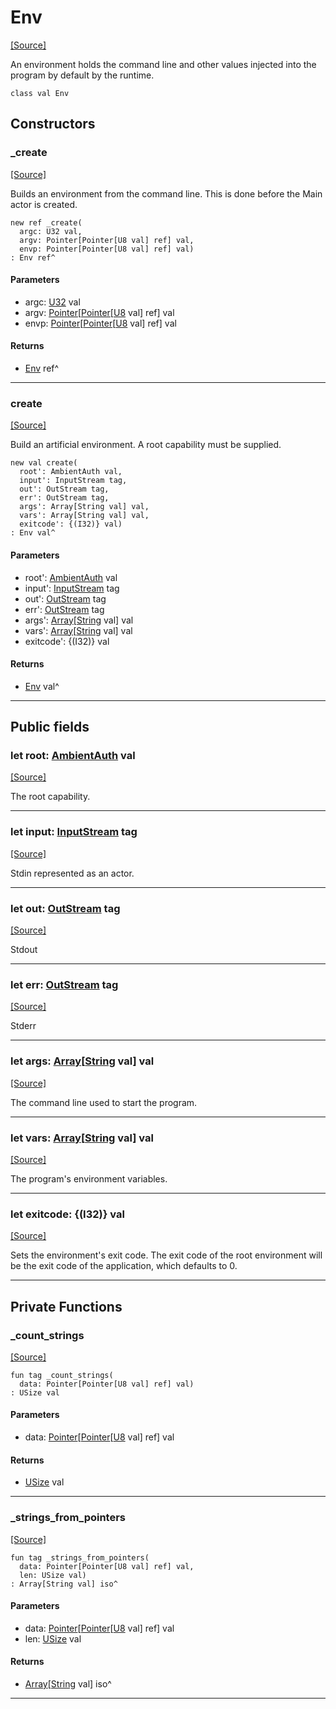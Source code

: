 # Env
<span class="source-link">[[Source]](src/builtin/env.md#L-0-4)</span>

An environment holds the command line and other values injected into the
program by default by the runtime.


```pony
class val Env
```

## Constructors

### _create
<span class="source-link">[[Source]](src/builtin/env.md#L-0-37)</span>


Builds an environment from the command line. This is done before the Main
actor is created.


```pony
new ref _create(
  argc: U32 val,
  argv: Pointer[Pointer[U8 val] ref] val,
  envp: Pointer[Pointer[U8 val] ref] val)
: Env ref^
```
#### Parameters

*   argc: [U32](builtin-U32.md) val
*   argv: [Pointer](builtin-Pointer.md)\[[Pointer](builtin-Pointer.md)\[[U8](builtin-U8.md) val\] ref\] val
*   envp: [Pointer](builtin-Pointer.md)\[[Pointer](builtin-Pointer.md)\[[U8](builtin-U8.md) val\] ref\] val

#### Returns

* [Env](builtin-Env.md) ref^

---

### create
<span class="source-link">[[Source]](src/builtin/env.md#L-0-58)</span>


Build an artificial environment. A root capability must be supplied.


```pony
new val create(
  root': AmbientAuth val,
  input': InputStream tag,
  out': OutStream tag,
  err': OutStream tag,
  args': Array[String val] val,
  vars': Array[String val] val,
  exitcode': {(I32)} val)
: Env val^
```
#### Parameters

*   root': [AmbientAuth](builtin-AmbientAuth.md) val
*   input': [InputStream](builtin-InputStream.md) tag
*   out': [OutStream](builtin-OutStream.md) tag
*   err': [OutStream](builtin-OutStream.md) tag
*   args': [Array](builtin-Array.md)\[[String](builtin-String.md) val\] val
*   vars': [Array](builtin-Array.md)\[[String](builtin-String.md) val\] val
*   exitcode': {(I32)} val

#### Returns

* [Env](builtin-Env.md) val^

---

## Public fields

### let root: [AmbientAuth](builtin-AmbientAuth.md) val
<span class="source-link">[[Source]](src/builtin/env.md#L-0-9)</span>

The root capability.




---

### let input: [InputStream](builtin-InputStream.md) tag
<span class="source-link">[[Source]](src/builtin/env.md#L-0-14)</span>

Stdin represented as an actor.




---

### let out: [OutStream](builtin-OutStream.md) tag
<span class="source-link">[[Source]](src/builtin/env.md#L-0-19)</span>

Stdout



---

### let err: [OutStream](builtin-OutStream.md) tag
<span class="source-link">[[Source]](src/builtin/env.md#L-0-22)</span>

Stderr



---

### let args: [Array](builtin-Array.md)\[[String](builtin-String.md) val\] val
<span class="source-link">[[Source]](src/builtin/env.md#L-0-25)</span>

The command line used to start the program.



---

### let vars: [Array](builtin-Array.md)\[[String](builtin-String.md) val\] val
<span class="source-link">[[Source]](src/builtin/env.md#L-0-28)</span>

The program's environment variables.



---

### let exitcode: {(I32)} val
<span class="source-link">[[Source]](src/builtin/env.md#L-0-31)</span>

Sets the environment's exit code. The exit code of the root environment will
be the exit code of the application, which defaults to 0.




---

## Private Functions

### _count_strings
<span class="source-link">[[Source]](src/builtin/env.md#L-0-76)</span>


```pony
fun tag _count_strings(
  data: Pointer[Pointer[U8 val] ref] val)
: USize val
```
#### Parameters

*   data: [Pointer](builtin-Pointer.md)\[[Pointer](builtin-Pointer.md)\[[U8](builtin-U8.md) val\] ref\] val

#### Returns

* [USize](builtin-USize.md) val

---

### _strings_from_pointers
<span class="source-link">[[Source]](src/builtin/env.md#L-0-91)</span>


```pony
fun tag _strings_from_pointers(
  data: Pointer[Pointer[U8 val] ref] val,
  len: USize val)
: Array[String val] iso^
```
#### Parameters

*   data: [Pointer](builtin-Pointer.md)\[[Pointer](builtin-Pointer.md)\[[U8](builtin-U8.md) val\] ref\] val
*   len: [USize](builtin-USize.md) val

#### Returns

* [Array](builtin-Array.md)\[[String](builtin-String.md) val\] iso^

---

